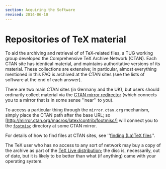 ```yaml
---
section: Acquiring the Software
revised: 2014-06-10
---
```

# Repositories of TeX material

To aid the archiving and retrieval of of TeX-related files, a
TUG working group developed the Comprehensive TeX Archive
Network (CTAN).  Each CTAN site has identical material,
and maintains authoritative versions of its material.  These
collections are extensive; in particular, almost everything mentioned
in this FAQ
is archived at the CTAN sites (see the lists of software at the
end of each answer).

There are two main CTAN sites (in Germany and the UK),
but users should ordinarily collect material via the 
[CTAN mirror redirector](http://mirror.ctan.org/)
(which connects you to a mirror that is in some sense ''near'' to
you).

To access a particular thing through the `mirror.ctan.org`
mechanism, simply place the CTAN path after the base
URL; so
[http://mirror.ctan.org/macros/latex/contrib/footmisc/] will
connect you to the [`footmisc`](https://ctan.org/pkg/footmisc) directory at some CTAN
mirror.

For details of how to find files at CTAN sites, see
''[finding (La)TeX files](FAQ-findfiles.md)''.

The TeX user who has no access to any sort of
network may buy a copy of the archive as part of the
[TeX&nbsp;Live distribution](FAQ-CD.md); the disc is, necessarily, out
of date, but it is likely to be better than what (if anything) came
with your operating system.

